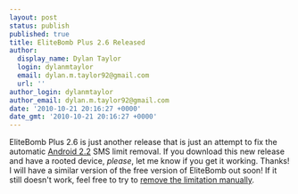 ```yaml
---
layout: post
status: publish
published: true
title: EliteBomb Plus 2.6 Released
author:
  display_name: Dylan Taylor
  login: dylanmtaylor
  email: dylan.m.taylor92@gmail.com
  url: ''
author_login: dylanmtaylor
author_email: dylan.m.taylor92@gmail.com
date: '2010-10-21 20:16:27 +0000'
date_gmt: '2010-10-21 20:16:27 +0000'
---
```

<p>EliteBomb Plus 2.6 is just another release that is just an attempt to fix the automatic <a class="zem_slink" title="Android" rel="homepage" href="http://code.google.com/android/">Android 2.2</a> SMS limit removal. If you download this new release and have a rooted device, <em>please</em>, let me know if you get it working. Thanks! I will have a similar version of the free version of EliteBomb out soon! If it still doesn't work, feel free to try to <a href="/pages/blog/2010/10/19/closer-to-a-proper-froyo-limit-removal-fix/">remove the limitation manually</a>.</p>
